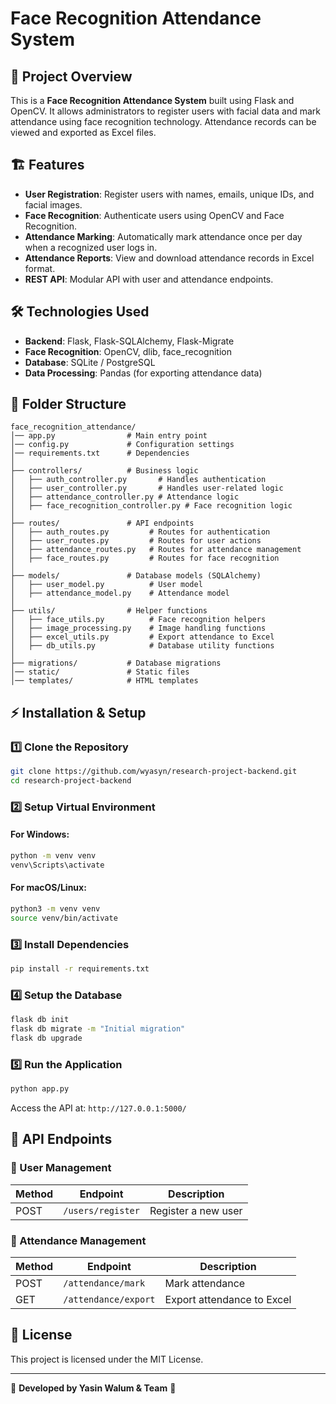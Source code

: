 # Face Recognition Attendance System

## 📌 Project Overview

This is a **Face Recognition Attendance System** built using Flask and OpenCV. It allows administrators to register users with facial data and mark attendance using face recognition technology. Attendance records can be viewed and exported as Excel files.

## 🏗️ Features

- **User Registration**: Register users with names, emails, unique IDs, and facial images.
- **Face Recognition**: Authenticate users using OpenCV and Face Recognition.
- **Attendance Marking**: Automatically mark attendance once per day when a recognized user logs in.
- **Attendance Reports**: View and download attendance records in Excel format.
- **REST API**: Modular API with user and attendance endpoints.

## 🛠️ Technologies Used

- **Backend**: Flask, Flask-SQLAlchemy, Flask-Migrate
- **Face Recognition**: OpenCV, dlib, face_recognition
- **Database**: SQLite / PostgreSQL
- **Data Processing**: Pandas (for exporting attendance data)

## 📂 Folder Structure

```
face_recognition_attendance/
│── app.py                # Main entry point
│── config.py             # Configuration settings
│── requirements.txt      # Dependencies
│
├── controllers/          # Business logic
│   ├── auth_controller.py       # Handles authentication
│   ├── user_controller.py       # Handles user-related logic
│   ├── attendance_controller.py # Attendance logic
│   ├── face_recognition_controller.py # Face recognition logic
│
├── routes/               # API endpoints
│   ├── auth_routes.py         # Routes for authentication
│   ├── user_routes.py         # Routes for user actions
│   ├── attendance_routes.py   # Routes for attendance management
│   ├── face_routes.py         # Routes for face recognition
│
├── models/               # Database models (SQLAlchemy)
│   ├── user_model.py          # User model
│   ├── attendance_model.py    # Attendance model
│
├── utils/                # Helper functions
│   ├── face_utils.py          # Face recognition helpers
│   ├── image_processing.py    # Image handling functions
│   ├── excel_utils.py         # Export attendance to Excel
│   ├── db_utils.py            # Database utility functions
│
├── migrations/           # Database migrations
│── static/               # Static files
│── templates/            # HTML templates
```

## ⚡ Installation & Setup

### 1️⃣ Clone the Repository

```bash
git clone https://github.com/wyasyn/research-project-backend.git
cd research-project-backend
```

### 2️⃣ Setup Virtual Environment

#### For Windows:

```bash
python -m venv venv
venv\Scripts\activate
```

#### For macOS/Linux:

```bash
python3 -m venv venv
source venv/bin/activate
```

### 3️⃣ Install Dependencies

```bash
pip install -r requirements.txt
```

### 4️⃣ Setup the Database

```bash
flask db init
flask db migrate -m "Initial migration"
flask db upgrade
```

### 5️⃣ Run the Application

```bash
python app.py
```

Access the API at: `http://127.0.0.1:5000/`

## 📌 API Endpoints

### 👤 User Management

| Method | Endpoint          | Description         |
| ------ | ----------------- | ------------------- |
| POST   | `/users/register` | Register a new user |

### 📅 Attendance Management

| Method | Endpoint             | Description                |
| ------ | -------------------- | -------------------------- |
| POST   | `/attendance/mark`   | Mark attendance            |
| GET    | `/attendance/export` | Export attendance to Excel |

## 📜 License

This project is licensed under the MIT License.

---

🚀 **Developed by Yasin Walum & Team** 🚀
